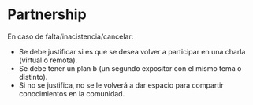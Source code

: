 # Partnership

En caso de falta/inacistencia/cancelar:

- Se debe justificar si es que se desea volver a participar en una charla (virtual o remota).
- Se debe tener un plan b (un segundo expositor con el mismo tema o distinto).
- Si no se justifica, no se le volverá a dar espacio para compartir conocimientos en la comunidad.
